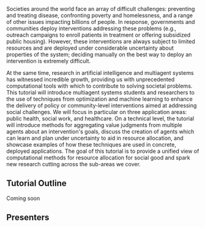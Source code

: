 Societies around the world face an array of difficult challenges: preventing and treating disease, confronting poverty and homelessness, and a range of other issues impacting billions of people. In response, governments and communities deploy interventions addressing these problems (e.g., outreach campaigns to enroll patients in treatment or offering subsidized public housing). However, these interventions are always subject to limited resources and are deployed under considerable uncertainty about properties of the system; deciding manually on the best way to deploy an intervention is extremely difficult. 

At the same time, research in artificial intelligence and multiagent systems has witnessed incredible growth, providing us with unprecedented computational tools with which to contribute to solving societal problems. This tutorial will introduce multiagent systems students and researchers to the use of techniques from optimization and machine learning to enhance the delivery of policy or community-level interventions aimed at addressing social challenges. We will focus in particular on three application areas: public health, social work, and healthcare. On a technical level, the tutorial will introduce methods for aggregating value judgments from multiple agents about an intervention's goals, discuss the creation of agents which can learn and plan under uncertainty to aid in resource allocation, and showcase examples of how these techniques are used in concrete, deployed applications.  The goal of this tutorial is to provide a unified view of computational methods for resource allocation for social good and spark new research cutting across the sub-areas we cover. 


## Tutorial Outline

Coming soon

## Presenters
